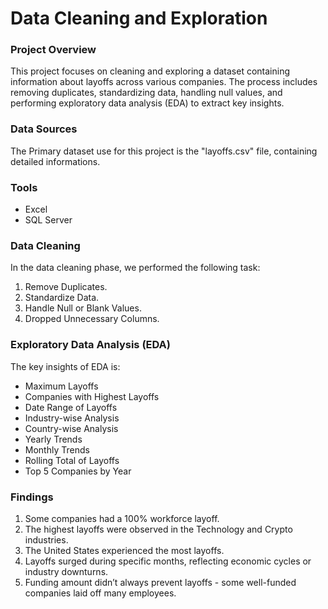 # Data Cleaning and Exploration

### Project Overview

This project focuses on cleaning and exploring a dataset containing information about layoffs across various companies. The process includes removing duplicates, standardizing data, handling null values, and performing exploratory data analysis (EDA) to extract key insights.

### Data Sources

The Primary dataset use for this project is the "layoffs.csv" file, containing detailed informations.

### Tools

- Excel
- SQL Server


### Data Cleaning

In the data cleaning phase, we performed the following task:
1. Remove Duplicates.
2. Standardize Data.
3. Handle Null or Blank Values.
4. Dropped Unnecessary Columns.

### Exploratory Data Analysis (EDA)

 The key insights of EDA is:
 
 -  Maximum Layoffs
 -  Companies with Highest Layoffs
 -  Date Range of Layoffs
 -  Industry-wise Analysis
 -  Country-wise Analysis
 -  Yearly Trends
 -  Monthly Trends
 -  Rolling Total of Layoffs
 -  Top 5 Companies by Year

### Findings

1. Some companies had a 100% workforce layoff.
2. The highest layoffs were observed in the Technology and Crypto industries.
3. The United States experienced the most layoffs.
4. Layoffs surged during specific months, reflecting economic cycles or industry downturns.
5. Funding amount didn’t always prevent layoffs - some well-funded companies laid off many employees.

















